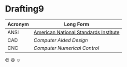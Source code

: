 # Drafting9

**Acronym** | **Long Form**
----------- | -------------
ANSI        | [American National Standards Institute](https://www.ansi.org/)
CAD         | _Computer Aided Design_
CNC         | _Computer Numerical Control_

:blush: :smiley: :relaxed:
